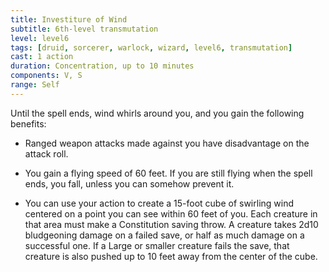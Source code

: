 ```yaml
---
title: Investiture of Wind
subtitle: 6th-level transmutation
level: level6
tags: [druid, sorcerer, warlock, wizard, level6, transmutation]
cast: 1 action
duration: Concentration, up to 10 minutes
components: V, S
range: Self
---
```

Until the spell ends, wind whirls around you, and you gain the following benefits:

* Ranged weapon attacks made against you have disadvantage on the attack roll.

* You gain a flying speed of 60 feet. If you are still flying when the spell ends, you fall, unless you can somehow prevent it.

* You can use your action to create a 15-foot cube of swirling wind centered on a point you can see within 60 feet of you. Each creature in that area must make a Constitution saving throw. A creature takes 2d10 bludgeoning damage on a failed save, or half as much damage on a successful one. If a Large or smaller creature fails the save, that creature is also pushed up to 10 feet away from the center of the cube.